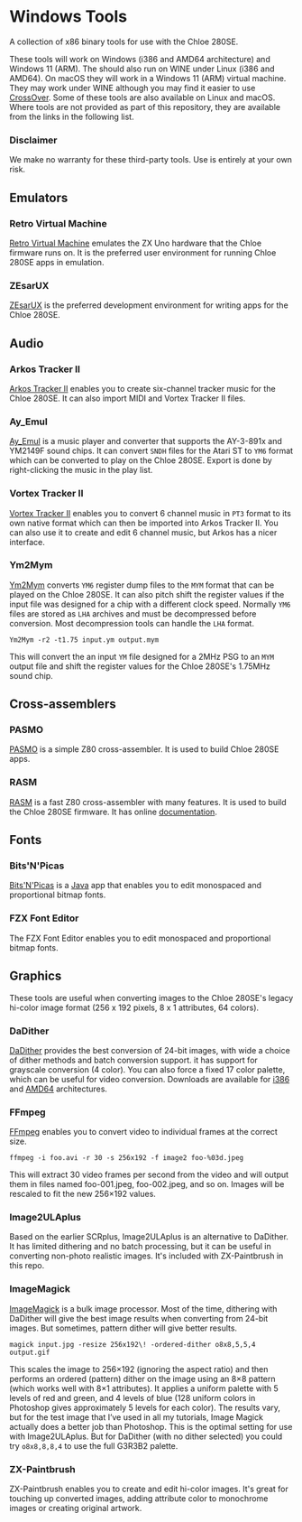 # Windows Tools
A collection of x86 binary tools for use with the Chloe 280SE.

These tools will work on Windows (i386 and AMD64 architecture) and Windows 11 (ARM). The should also run on WINE under Linux (i386 and AMD64). On macOS they will work in a Windows 11 (ARM) virtual machine. They may work under WINE although you may find it easier to use [CrossOver](https://www.codeweavers.com/crossover#requirements). Some of these tools are also available on Linux and macOS. Where tools are not provided as part of this repository, they are available from the links in the following list.

### Disclaimer

We make no warranty for these third-party tools. Use is entirely at your own risk.

## Emulators

### Retro Virtual Machine

[Retro Virtual Machine](https://static.retrovm.org/release/beta1/windows/x86/RetroVirtualMachine.2.0.beta-1.r7.windows.x86.zip) emulates the ZX Uno hardware that the Chloe firmware runs on. It is the preferred user environment for running Chloe 280SE apps in emulation.

### ZEsarUX

[ZEsarUX](https://github.com/chernandezba/zesarux/releases/download/ZEsarUX-10.2/ZEsarUX_windows-10.2-legacy.zip) is the preferred development environment for writing apps for the Chloe 280SE.

## Audio

### Arkos Tracker II

[Arkos Tracker II](https://www.julien-nevo.com/arkostracker/) enables you to create six-channel tracker music for the Chloe 280SE. It can also import MIDI and Vortex Tracker II files.

### Ay_Emul

[Ay_Emul](https://bulba.untergrund.net/emulator_e.htm) is a music player and converter that supports the AY-3-891x and YM2149F sound chips. It can convert `SNDH` files for the Atari ST to `YM6` format which can be converted to play on the Chloe 280SE. Export is done by right-clicking the music in the play list.

### Vortex Tracker II

[Vortex Tracker II](https://github.com/ivanpirog/vortextracker/releases) enables you to convert 6 channel music in `PT3` format to its own native format which can then be imported into Arkos Tracker II. You can also use it to create and edit 6 channel music, but Arkos has a nicer interface.

### Ym2Mym

[Ym2Mym](https://osdk.org/index.php?page=documentation&subpage=ym2mym) converts `YM6` register dump files to the `MYM` format that can be played on the Chloe 280SE. It can also pitch shift the register values if the input file was designed for a chip with a different clock speed. Normally `YM6` files are stored as `LHA` archives and must be decompressed before conversion. Most decompression tools can handle the `LHA` format.

`Ym2Mym -r2 -t1.75 input.ym output.mym`

This will convert the an input `YM` file designed for a 2MHz PSG to an `MYM` output file and shift the register values for the Chloe 280SE's 1.75MHz sound chip.

## Cross-assemblers

### PASMO

[PASMO](https://pasmo.speccy.org/) is a simple Z80 cross-assembler. It is used to build Chloe 280SE apps.

### RASM

[RASM](https://github.com/EdouardBERGE/rasm/releases) is a fast Z80 cross-assembler with many features. It is used to build the Chloe 280SE firmware. It has online [documentation](http://rasm.wikidot.com/english-index:home).

## Fonts

### Bits'N'Picas

[Bits'N'Picas](https://github.com/kreativekorp/bitsnpicas) is a [Java](https://www.java.com/en/download/) app that enables you to edit monospaced and proportional bitmap fonts.

### FZX Font Editor

The FZX Font Editor enables you to edit monospaced and proportional bitmap fonts.

## Graphics

These tools are useful when converting images to the Chloe 280SE's legacy hi-color image format (256 x 192 pixels, 8 x 1 attributes, 64 colors).

### DaDither

[DaDither](https://www.dadither.com/) provides the best conversion of 24-bit images, with wide a choice of dither methods and batch conversion support. it has support for grayscale conversion (4 color). You can also force a fixed 17 color palette, which can be useful for video conversion. Downloads are available for [i386](https://www.dadither.com/bin/DaDither.exe) and [AMD64](https://www.dadither.com/bin/DaDither.64.exe) architectures.

### FFmpeg

[FFmpeg](https://ffmpeg.org/) enables you to convert video to individual frames at the correct size.

`ffmpeg -i foo.avi -r 30 -s 256x192 -f image2 foo-%03d.jpeg`

This will extract 30 video frames per second from the video and will output them in files named foo-001.jpeg, foo-002.jpeg, and so on. Images will be rescaled to fit the new 256×192 values.

### Image2ULAplus

Based on the earlier SCRplus, Image2ULAplus is an alternative to DaDither. It has limited dithering and no batch processing, but it can be useful in converting non-photo realistic images. It's included with ZX-Paintbrush in this repo.

### ImageMagick

[ImageMagick](https://imagemagick.org/script/download.php#windows) is a bulk image processor. Most of the time, dithering with DaDither will give the best image results when converting from 24-bit images. But sometimes, pattern dither will give better results.

`magick input.jpg -resize 256x192\! -ordered-dither o8x8,5,5,4 output.gif`

This scales the image to 256×192 (ignoring the aspect ratio) and then performs an ordered (pattern) dither on the image using an 8×8 pattern (which works well with 8×1 attributes). It applies a uniform palette with 5 levels of red and green, and 4 levels of blue (128 uniform colors in Photoshop gives approximately 5 levels for each color). The results vary, but for the test image that I’ve used in all my tutorials, Image Magick actually does a better job than Photoshop. This is the optimal setting for use with Image2ULAplus. But for DaDither (with no dither selected) you could try `o8x8,8,8,4` to use the full G3R3B2 palette.

### ZX-Paintbrush

ZX-Paintbrush enables you to create and edit hi-color images. It's great for touching up converted images, adding attribute color to monochrome images or creating original artwork.
